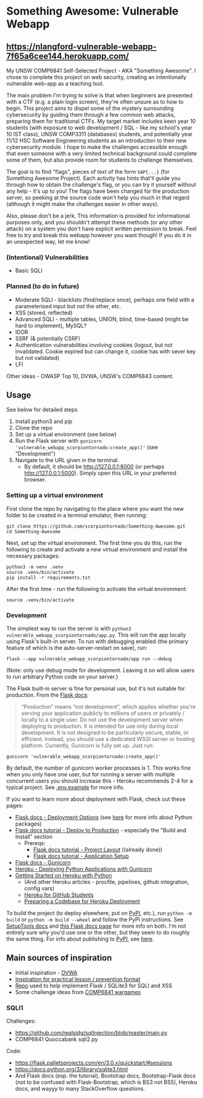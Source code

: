 # Something Awesome: Vulnerable Webapp
## https://nlangford-vulnerable-webapp-7f65a6cee144.herokuapp.com/

My UNSW COMP6841 Self-Selected Project - AKA "Something Awesome". I chose to complete this project on web security, creating an intentionally vulnerable web-app as a teaching tool.

The main problem I'm trying to solve is that when beginners are presented with a CTF (e.g. a plain login screen), they're often unsure as to how to begin. This project aims to dispel some of the mystery surrounding cybersecurity by guiding them through a few common web attacks, preparing them for traditional CTFs. My target market includes keen year 10 students (with exposure to web development / SQL - like my school's year 10 IST class), UNSW COMP3311 (databases) students, and potentially year 11/12 HSC Software Engineering students as an introduction to their new cybersecurity module. I hope to make the challenges accessible enough that even someone with a very limited technical background could complete some of them, but also provide room for students to challenge themselves.

The goal is to find "flags", pieces of text of the form `SAP{...}` (for Something Awesome Project). Each activity has hints that'll guide you through how to obtain the challenge's flag, or you can try it yourself without any help - it's up to you! The flags have been changed for the production server, so peeking at the source code won't help you much in that regard (although it might make the challenges easier in other ways).

Also, please don't be a jerk. This information is provided for informational purposes only, and you shouldn't attempt these methods (or any other attack) on a system you don't have explicit written permission to break. Feel free to try and break this webapp however you want though! If you do it in an unexpected way, let me know!

### (Intentional) Vulnerabilities
- Basic SQLI

### Planned (to do in future)

- Moderate SQLI - blacklists (find/replace once), perhaps one field with a parameterised input but not the other, etc.
- XSS (stored, reflected)
- Advanced SQLI - multiple tables, UNION, blind, time-based (might be hard to implement), MySQL?
- IDOR
- SSRF (& potentially CSRF)
- Authentication vulnerabilities involving cookies (logout, but not invalidated. Cookie expired but can change it, cookie has with sever key but not validated)
- LFI

Other ideas - OWASP Top 10, DVWA, UNSW's COMP6843 content.

## Usage

See below for detailed steps

1. Install python3 and pip
2. Clone the repo
3. Set up a virtual environment (see below)
4. Run the Flask server with `gunicorn 'vulnerable_webapp_scorpiontornado:create_app()'` (see "Development")
5. Navigate to the URL given in the terminal.
   - By default, it should be http://127.0.0.1:8000 (or perhaps http://127.0.0.1:5000). Simply open this URL in your preferred browser.

### Setting up a virtual environment

First clone the repo by navigating to the place where you want the new folder to be created in a terminal emulator, then running:

```
git clone https://github.com/scorpiontornado/Something-Awesome.git
cd Something-Awesome
```

Next, set up the virtual environment. The first time you do this, run the following to create and activate a new virtual environment and install the necessary packages:

```
python3 -m venv .venv
source .venv/bin/activate
pip install -r requirements.txt
```

After the first time - run the following to activate the virtual environment:

```
source .venv/bin/activate
```

### Development
The simplest way to run the server is with `python3 vulnerable_webapp_scorpiontornado/app.py`. This will run the app locally using Flask's built-in server. To run with debugging enabled (the primary feature of which is the auto-server-restart on save), run:
```
flask --app vulnerable_webapp_scorpiontornado/app run --debug
```
(Note: only use debug mode for development. Leaving it on will allow users to run arbitrary Python code on your server.)

The Flask built-in server is fine for personal use, but it's not suitable for production. From the [Flask docs](https://flask.palletsprojects.com/en/2.3.x/deploying/):
> “Production” means “not development”, which applies whether you’re serving your application publicly to millions of users or privately / locally to a single user. Do not use the development server when deploying to production. It is intended for use only during local development. It is not designed to be particularly secure, stable, or efficient.
Instead, you should use a dedicated WSGI server or hosting platform. Currently, Gunicorn is fully set up. Just run:
```
gunicorn 'vulnerable_webapp_scorpiontornado:create_app()'
```
By default, the number of gunicorn worker processes is 1. This works fine when you only have one user, but for running a server with multiple concurrent users you should increase this - Heroku recommends 2-4 for a typical project. See [.env.example](.env.example) for more info.

If you want to learn more about deployment with Flask, check out these pages:
- [Flask docs - Deployment Options](https://flask.palletsprojects.com/en/2.3.x/deploying/) (see [here](https://packaging.python.org/en/latest/tutorials/packaging-projects/) for more info about Python packages)
- [Flask docs tutorial - Deploy to Production](https://flask.palletsprojects.com/en/2.3.x/tutorial/deploy/) - especially the "Build and Install" section
  - Prereqs:
    - [Flask docs tutorial - Project Layout](https://flask.palletsprojects.com/en/3.0.x/tutorial/layout/) ((already done))
    - [Flask docs tutorial - Application Setup](https://flask.palletsprojects.com/en/3.0.x/tutorial/factory/)
- [Flask docs - Gunicorn](https://flask.palletsprojects.com/en/2.3.x/deploying/gunicorn/)
- [Heroku - Deploying Python Applications with Gunicorn](https://devcenter.heroku.com/articles/python-gunicorn)
- [Getting Started on Heroku with Python](https://devcenter.heroku.com/articles/getting-started-with-python)
	- (And other Heroku articles - procfile, pipelines, github integration, config vars)
	- [Heroku for GitHub Students](https://www.heroku.com/github-students)
	- [Preparing a Codebase for Heroku Deployment](https://devcenter.heroku.com/articles/preparing-a-codebase-for-heroku-deployment)

To build the project (to deploy elsewhere, put on [PyPI](https://pypi.org/), etc.), run `python -m build` or `python -m build --wheel` and follow the PyPI instructions.
See [SetupTools docs](https://setuptools.pypa.io/en/latest/userguide/quickstart.html) and [this Flask docs page](https://flask.palletsprojects.com/en/2.3.x/tutorial/deploy/) for more info on both. I'm not entirely sure why you'd use one or the other, but they seem to do roughly the same thing. For info about publishing to [PyPI](https://pypi.org/), see [here](https://twine.readthedocs.io/en/stable/index.html).

## Main sources of inspiration

- Initial inspiration - [DVWA](https://github.com/digininja/DVWA)
- [Inspiration for practical lesson / prevention format](https://www.hacksplaining.com/exercises/sql-injection)
- [Repo](https://github.com/realsidg/sqlInjection) used to help implement Flask / SQLite3 for SQLI and XSS
- Some challenge ideas from [COMP6841 wargames](https://comp6841.quoccabank.com/challenges)

### SQLI1
Challenges:
- https://github.com/realsidg/sqlInjection/blob/master/main.py
- COMP6841 Quoccabank sqli2.py

Code:
- https://flask.palletsprojects.com/en/3.0.x/quickstart/#sessions
- https://docs.python.org/3/library/sqlite3.html
- And Flask docs (esp. the tutorial), Bootstrap docs, Bootstrap-Flask docs (not to be confused with Flask-Bootstrap, which is BS3 not BS5), Heroku docs, and wayyy to many StackOverflow questions.
